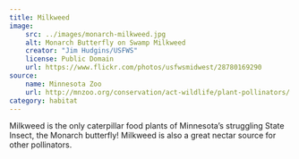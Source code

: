 ```yaml
---
title: Milkweed
image: 
    src: ../images/monarch-milkweed.jpg
    alt: Monarch Butterfly on Swamp Milkweed
    creator: "Jim Hudgins/USFWS"
    license: Public Domain
    url: https://www.flickr.com/photos/usfwsmidwest/28780169290
source: 
    name: Minnesota Zoo
    url: http://mnzoo.org/conservation/act-wildlife/plant-pollinators/
category: habitat
---
```


Milkweed is the only caterpillar food plants of Minnesota’s struggling State Insect, the Monarch butterfly!  Milkweed is also a great nectar source for other pollinators.